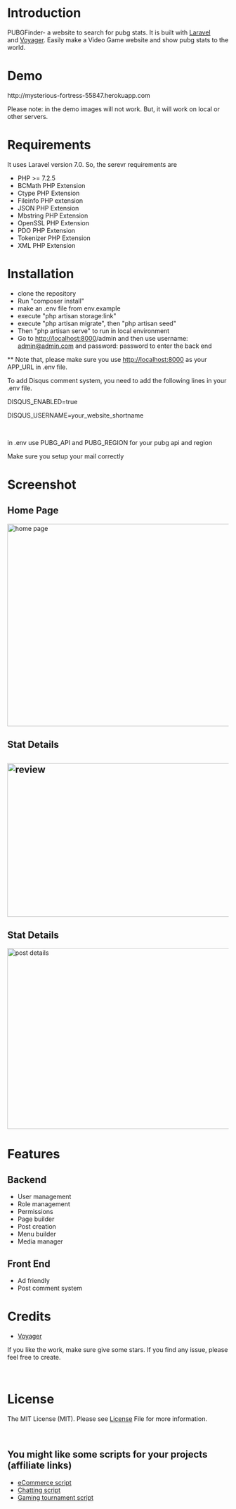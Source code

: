 <h1>Introduction</h1>
<p>PUBGFinder- a website to search for pubg stats. It is built with <a href="https://laravel.com/">Laravel </a>and&nbsp;<a href="https://voyager.devdojo.com/">Voyager</a>. Easily make a Video Game website and show pubg stats to the world.&nbsp;</p>

<h1>Demo</h1>
<p>http://mysterious-fortress-55847.herokuapp.com</p>
<p>Please note: in the demo images will not work. But, it will work on local or other servers.</p>

<h1>Requirements</h1>
<p>It uses Laravel version 7.0. So, the serevr requirements are&nbsp;</p>
<ul>
<li>PHP &gt;= 7.2.5</li>
<li>BCMath PHP Extension</li>
<li>Ctype PHP Extension</li>
<li>Fileinfo PHP extension</li>
<li>JSON PHP Extension</li>
<li>Mbstring PHP Extension</li>
<li>OpenSSL PHP Extension</li>
<li>PDO PHP Extension</li>
<li>Tokenizer PHP Extension</li>
<li>XML PHP Extension</li>
</ul>
<h1>Installation</h1>
<ul>
<li>clone the repository</li>
<li>Run "composer install"</li>    
<li>make an .env file from env.example</li>
<li>execute "php artisan storage:link"</li>
<li>execute "php artisan migrate", then "php artisan seed"</li>
<li>Then "php artisan serve" to run in local environment</li>
<li>Go to&nbsp;<a href="http://localhost:8000/">http://localhost:8000</a>/admin and then use username: <a href="mailto:admin@admin.com">admin@admin.com</a>&nbsp;and password: password to enter the back end&nbsp;</li>
</ul>
<p>** Note that, please make sure you use <a href="http://localhost:8000">http://localhost:8000</a>&nbsp;as your APP_URL in .env file.</p>
<p>To add Disqus comment system, you need to add the following lines in your .env file.</p>
<p>DISQUS_ENABLED=true</p>
<p>DISQUS_USERNAME=your_website_shortname</p>
<p>&nbsp;</p>
<p>in .env use PUBG_API and PUBG_REGION for your pubg api and region</p>
<p>Make sure you setup your mail correctly</p>


<h1>Screenshot</h1>
<h2>Home Page</h2>
<p><img src="https://technewsbow.files.wordpress.com/2020/07/pubgfinder-1.png" alt="home page" width="626" height="460" /></p>
<h2>Stat Details</h2>
<h2><img src="https://technewsbow.files.wordpress.com/2020/07/pubgfinder-2.png" alt="review" width="582" height="349" /></h2>
<h2>Stat Details</h2>
<p><img src="https://technewsbow.files.wordpress.com/2020/07/pubgfinder-3.png" alt="post details" width="571" height="411" /></p>
<h1>Features</h1>
<h2>Backend</h2>
<ul>
<li>User management</li>
<li>Role management</li>
<li>Permissions</li>
<li>Page builder</li>
<li>Post creation</li>
<li>Menu builder</li>
<li>Media manager</li>
</ul>
<h2>Front End</h2>
<ul>
<li>Ad friendly</li>
<li>Post comment system</li>
</ul>
<h1>Credits</h1>
<ul>

<li><a href="https://voyager.devdojo.com/">Voyager</a></li>
</ul>
<p>If you like the work, make sure give some stars. If you find any issue, please feel free to create.</p>
<p>&nbsp;</p>
<h1>License</h1>
The MIT License (MIT). Please see <a href="/LICENSE">License</a> File for more information.
<p>&nbsp;</p>
<h2>You might like some scripts for your projects (affiliate links)</h2>
<ul>
<li><a href="https://1.envato.market/a0j1b">eCommerce script</a></li>
<li><a href="https://1.envato.market/VGAma">Chatting script</a></li>
<li><a href="https://1.envato.market/y7qM3">Gaming tournament script</a></li>
</ul>
<p>&nbsp;</p>
<p>&nbsp;</p>
<p>&nbsp;</p>
<p>&nbsp;</p>
